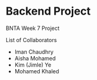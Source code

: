 # Backend Project
BNTA Week 7 Project

List of Collaborators
- Iman Chaudhry
- Aisha Mohamed
- Kim (Jimle) Ye
- Mohamed Khaled
